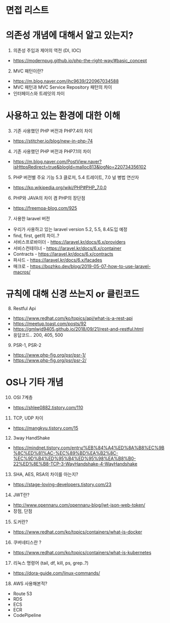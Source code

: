 # 면접 리스트

# 의존성 개념에 대해서 알고 있는지?

1. 	의존성 주입과 제어의 역전 (DI, IOC) 
- https://modernpug.github.io/php-the-right-way/#basic_concept

2. MVC 패턴이란?
- https://m.blog.naver.com/jhc9639/220967034588
- MVC 패턴과 MVC Service Repository 패턴의 차이
- 인터페이스와 트레잇의 차이

# 사용하고 있는 환경에 대한 이해


3. 기존 사용했던 PHP 버전과 PHP7.4의 차이
- https://stitcher.io/blog/new-in-php-74

4. 기존 사용했던 PHP 버전과 PHP7.1의 차이
- https://m.blog.naver.com/PostView.naver?isHttpsRedirect=true&blogId=malloc813&logNo=220734356102

5. PHP 버전별 주요 기능 5.3 클로저, 5.4 트레이트, 7.0 널 병법 연산자
- https://ko.wikipedia.org/wiki/PHP#PHP_7.0.0

6. PHP와 JAVA의 차이 겸 PHP의 장단점
- https://freemoa-blog.com/925

7. 사용한 laravel 버전
- 우리가 사용하고 있는 laravel version 5.2, 5.5, 8.4도입 예정
- find, first, get의 차이..?
- 서비스프로바이더 - https://laravel.kr/docs/6.x/providers
- 서비스컨테이너 - https://laravel.kr/docs/6.x/container
- Contracts - https://laravel.kr/docs/6.x/contracts
- 파사드 - https://laravel.kr/docs/6.x/facades
- 매크로 - https://bozhko.dev/blog/2019-05-07-how-to-use-laravel-macros/

# 규칙에 대해 신경 쓰는지 or 클린코드 

8. Restful Api
- https://www.redhat.com/ko/topics/api/what-is-a-rest-api
- https://meetup.toast.com/posts/92
- https://gmlwjd9405.github.io/2018/09/21/rest-and-restful.html
- 응답코드.. 200, 405, 500

9. PSR-1, PSR-2
- https://www.php-fig.org/psr/psr-1/
- https://www.php-fig.org/psr/psr-2/


# OS나 기타 개념

10. OSI 7계층
- https://shlee0882.tistory.com/110

11. TCP, UDP 차이
- https://mangkyu.tistory.com/15

12. 3way HandShake
- https://mindnet.tistory.com/entry/%EB%84%A4%ED%8A%B8%EC%9B%8C%ED%81%AC-%EC%89%BD%EA%B2%8C-%EC%9D%B4%ED%95%B4%ED%95%98%EA%B8%B0-22%ED%8E%B8-TCP-3-WayHandshake-4-WayHandshake

13. SHA, AES, RSA의 차이를 아는지?
- https://stage-loving-developers.tistory.com/23

14. JWT란? 
- http://www.opennaru.com/opennaru-blog/jwt-json-web-token/
- 장점, 단점

15. 도커란?
- https://www.redhat.com/ko/topics/containers/what-is-docker

16. 쿠버네티스란 ?
- https://www.redhat.com/ko/topics/containers/what-is-kubernetes

17. 리눅스 명령어 (tail, df, kill, ps, grep..?)
- https://dora-guide.com/linux-commands/ 

18. AWS 사용해본적?
- Route 53
- RDS
- ECS
- ECR
- CodePipeline
